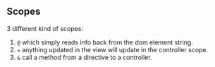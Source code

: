 

## Scopes

3 different kind of scopes:

1. `@` which simply reads info back from the dom element string.
1. `=` anything updated in the view will update in the controller scope.
1. `&` call a method from a directive to a controller.
